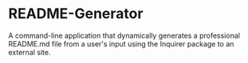 # README-Generator
A command-line application that dynamically generates a professional README.md file from a user's input using the Inquirer package to an external site.
